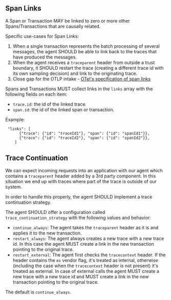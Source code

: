 ## Span Links

A Span or Transaction MAY be linked to zero or more other Spans/Transactions that are causally related.

Specific use-cases for Span Links:

1. When a single transaction represents the batch processing of several messages, the agent SHOULD be able to link back to the traces that have produced the messages.
2.  When the agent receives a `traceparent` header from outside a trust boundary, it SHOULD restart the trace (creating a different trace id with its own sampling decision) and link to the originating trace.
3. Close gap for the OTLP intake - [OTel's specification of span links](https://github.com/open-telemetry/opentelemetry-specification/blob/main/specification/overview.md#links-between-spans)

Spans and Transactions MUST collect links in the `links` array with the following fields on each item:
- `trace.id`: the id of the linked trace.
- `span.id`: the id of the linked span or transaction.

Example:

```
 "links": [
      {"trace": {"id": "traceId1"}, "span": {"id": "spanId1"}},
      {"trace": {"id": "traceId2"}, "span": {"id": "spanId2"}},
    ]
```

## Trace Continuation

We can expect incoming requests into an application with our agent which contains a `traceparent` header added by a 3rd party component. In this situation we end up with traces where part of the trace is outside of our system.

In order to handle this properly, the agent SHOULD implement a trace continuation strategy.

The agent SHOULD offer a configuration called `trace_continuation_strategy` with the following values and behavior:

- `continue_always`: The agent takes the `traceparent` header as it is and applies it to the new transaction.
- `restart_always`: The agent always creates a new trace with a new trace id. In this case the agent MUST create a link in the new transaction pointing to the original trace.
- `restart_external`: The agent first checks the `tracecontext` header. If the header contains the `es` vendor flag, it's treated as internal, otherwise (including the case when the `tracecontext` header is not present) it's treated as external. In case of external calls the agent MUST create a new trace with a new trace id and MUST create a link in the new transaction pointing to the original trace.

The default is `continue_always`. 